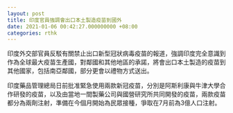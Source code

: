 ```yaml
---
layout: post
title: 印度官員強調會出口本土製造疫苗到國外
date: 2021-01-06 00:42:27.000000000 +08:00
categories: rthk
---
```


印度外交部官員反駁有關禁止出口新型冠狀病毒疫苗的報道，強調印度完全意識到作為全球最大疫苗生產國，對鄰國和其他地區的承諾，將會出口本土製造的疫苗到其他國家，包括南亞鄰國，部分更會以禮物方式送出。

印度藥品管理總局日前批准緊急使用兩款新冠疫苗，分別是阿斯利康與牛津大學合作研發的疫苗，以及由當地一間製藥公司與國營研究所共同開發的疫苗，兩款疫苗都分為兩劑注射，準備在今個月開始為民眾接種，爭取在7月前為3億人口注射。
